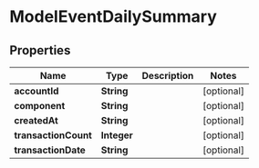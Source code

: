 

# ModelEventDailySummary

## Properties

Name | Type | Description | Notes
------------ | ------------- | ------------- | -------------
**accountId** | **String** |  |  [optional]
**component** | **String** |  |  [optional]
**createdAt** | **String** |  |  [optional]
**transactionCount** | **Integer** |  |  [optional]
**transactionDate** | **String** |  |  [optional]




